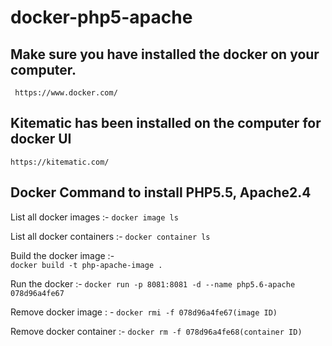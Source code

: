 # docker-php5-apache

## Make sure you have installed the docker on your computer.
     https://www.docker.com/
     
## Kitematic has been installed on the computer for docker UI
    https://kitematic.com/
    
    
## Docker Command to install PHP5.5, Apache2.4

List all docker images :-
    ```docker image ls```
    
List all docker containers :-
    ```docker container ls```
 
Build the docker image :-  
    ```docker build -t php-apache-image .```

Run the docker :-
    ```docker run -p 8081:8081 -d --name php5.6-apache    078d96a4fe67```
    
    
 Remove docker image : -
    ```docker rmi -f 078d96a4fe67(image ID)```
    
Remove docker container :-
   ```docker rm -f 078d96a4fe68(container ID)```
   
 
 
